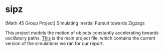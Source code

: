 # sipz
[Math 45 Group Project] Simulating Inertial Pursuit towards Zigzags

This project models the motion of objects constantly accelerating towards oscillatory paths. 
[This](https://github.com/PythonNut/sipz/blob/master/sips.ipynb) is the main project file, which contains the current version of the simulations we ran for our report.
